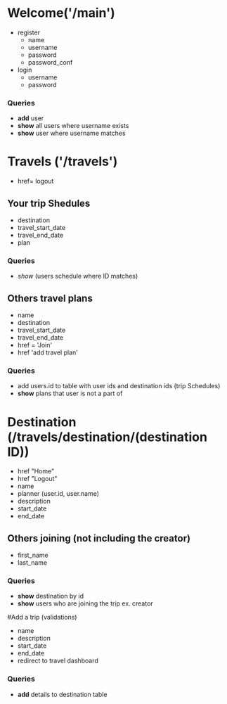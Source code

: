 # Welcome('/main')
  * register
    * name
    * username
    * password
    * password_conf
  * login
    * username
    * password

### Queries
*  __add__ user
* __show__ all users where username exists
* __show__ user where username matches

# Travels ('/travels')
   * href= logout
 ## Your trip Shedules
  * destination
  * travel_start_date
  * travel_end_date
  * plan
  ### Queries
  * _show_ (users schedule where ID matches)
  ## Others travel plans
  * name
  * destination
  * travel_start_date
  * travel_end_date
  * href = 'Join'
  * href 'add travel plan'
  ### Queries
  * add users.id to table with user ids and destination ids (trip Schedules)
  * __show__ plans that user is not a part of
#  Destination (/travels/destination/(destination ID))
* href "Home"
* href "Logout"
* name
* planner (user.id, user.name)
* description
* start_date
* end_date
## Others joining (not including the creator)
* first_name
* last_name

### Queries
* __show__ destination by id
* __show__ users who are joining the trip ex. creator

#Add a trip (validations)
* name
* description
* start_date
* end_date
* redirect to travel dashboard
### Queries
* __add__ details to destination table

